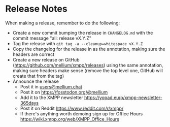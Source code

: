 # Release Notes

When making a release, remember to do the following:

- Create a new commit bumping the release in `CHANGELOG.md` with the commit
  message "all: release vX.Y.Z"
- Tag the release with `git tag -a --cleanup=whitespace vX.Y.Z`
- Copy the changelog for the release in as the annotation, making sure the
  headers are correct
- Create a new release on GitHub (https://github.com/mellium/xmpp/releases)
  using the same annotation, making sure headers make sense (remove the top
  level one, GitHub will create that from the tag)
- Announce the release
  - Post it in users@mellium.chat
  - Post it on https://fosstodon.org/@mellium
  - Add it to the XMPP newsletter https://yopad.eu/p/xmpp-newsletter-365days
  - Post it on Reddit https://www.reddit.com/r/xmpp/
  - If there's anything worth demoing sign up for Office Hours
    https://wiki.xmpp.org/web/XMPP_Office_Hours
